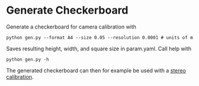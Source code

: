 # Generate Checkerboard
Generate a checkerboard for camera calibration with

```shell
python gen.py --format A4 --size 0.05 --resolution 0.0001 # units of m
```

Saves resulting height, width, and square size in param.yaml. Call help with

```shell
python gen.py -h
```

The generated checkerboard can then for example be used with a [stereo calibration](https://github.com/sourishg/stereo-calibration). 
